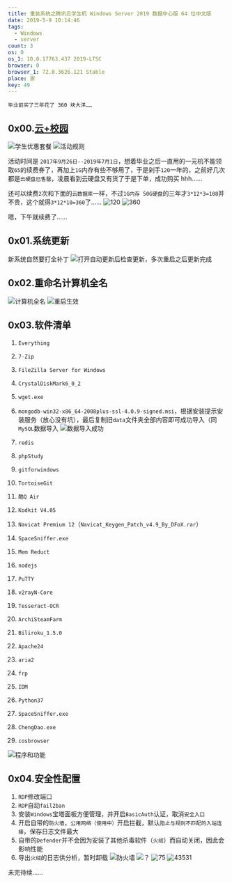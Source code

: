 ```yaml
---
title: 重装系统之腾讯云学生机 Windows Server 2019 数据中心版 64 位中文版
date: 2019-5-9 10:14:46
tags:
  - Windows
  - server
count: 3
os: 0
os_1: 10.0.17763.437 2019-LTSC
browser: 0
browser_1: 72.0.3626.121 Stable
place: 家
key: 49
---
```

    毕业前买了三年花了 360 块大洋……
<!-- more -->

## 0x00.[云+校园](https://cloud.tencent.com/act/campus)
![学生优惠套餐](https://i1.yuangezhizao.cn/Win-10/20190509101114.jpg!webp)
![活动规则](https://i1.yuangezhizao.cn/Win-10/20190509101225.jpg!webp)

活动时间是 `2017年9月26日--2019年7月1日`，想着毕业之后一直用的一元机不能领取`65`的续费券了，再加上`1G`内存有些不够用了，于是剁手`120`一年的，之前好几次都是`云硬盘已售罄`，凌晨看到云硬盘又有货了于是下单，成功购买 hhh……

还可以续费`2`次和下面的`云数据库`一样，不过`1G内存 50G硬盘`的三年才`3*12*3=108`并不贵，这个就得`3*12*10=360`了……
![120](https://i1.yuangezhizao.cn/Win-10/20190509225755.jpg!webp)
![360](https://i1.yuangezhizao.cn/Win-10/20190509225827.jpg!webp)

嗯，下午就续费了……

## 0x01.系统更新
新系统自然要打全补丁
![打开自动更新后检查更新，多次重启之后更新完成](https://i1.yuangezhizao.cn/Win-10/20190509103021.jpg!webp)

## 0x02.重命名计算机全名
![计算机全名](https://i1.yuangezhizao.cn/Win-10/20190509102418.jpg!webp)
![重启生效](https://i1.yuangezhizao.cn/Win-10/20190509102855.jpg!webp)

## 0x03.软件清单
1. `Everything`
2. `7-Zip`
3. `FileZilla Server for Windows`
4. `CrystalDiskMark6_0_2`
5. `wget.exe`
6. `mongodb-win32-x86_64-2008plus-ssl-4.0.9-signed.msi`，根据安装提示安装服务（放心没有坑），最后复制旧`data`文件夹全部内容即可成功导入（同`MySQL`数据导入
![数据导入成功](https://i1.yuangezhizao.cn/Win-10/20190509120921.jpg!webp)

7. `redis`
8. `phpStudy`
9. `gitforwindows`
10. `TortoiseGit`
11. `酷Q Air`
12. `Kodkit V4.05`
13. `Navicat Premium 12`（`Navicat_Keygen_Patch_v4.9_By_DFoX.rar`）
14. `SpaceSniffer.exe`
15. `Mem Reduct`
16. `nodejs`
17. `PuTTY`
18. `v2rayN-Core`
19. `Tesseract-OCR`
20. `ArchiSteamFarm`
21. `Biliroku_1.5.0`
22. `Apache24`
23. `aria2`
24. `frp`
25. `IDM`
26. `Python37`
27. `SpaceSniffer.exe`
28. `ChengDao.exe`
29. `cosbrowser`

![程序和功能](https://i1.yuangezhizao.cn/20211120223220.png!webp)

## 0x04.安全性配置
1. `RDP`修改端口
2. `RDP`自动`fail2ban`
3. 安装`Windows`宝塔面板方便管理，并开启`BasicAuth`认证，取消`安全入口`
4. 开启自带的`防火墙`，`公用网络（使用中）`开启拦截，默认`阻止与规则不匹配的入站连接`，保存日志文件最大
5. 自带的`Defender`并不会因为安装了其他杀毒软件（`火绒`）而自动关闭，因此会影响性能
6. 导出`火绒`的日志供分析，暂时卸载
![防火墙](https://i1.yuangezhizao.cn/Win-10/20201031162408.jpg!webp)
![？](https://i1.yuangezhizao.cn/Win-10/20201031164124.jpg!webp)
![75](https://i1.yuangezhizao.cn/Win-10/20201031164148.jpg!webp)
![43531](https://i1.yuangezhizao.cn/Win-10/20201031170009.jpg!webp)

未完待续……
